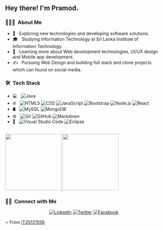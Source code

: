 <h2> Hey there! I'm Pramod.</h2>

<h3> 👨🏻‍💻 &nbsp;About Me </h3>

- 🤔 &nbsp; Exploring new technologies and developing software solutions.
- 🎓 &nbsp; Studying Information Technology at Sri Lanka Institute of Information Technology.
- 🌱 &nbsp; Learning more about Web development technologies, UI/UX design and Mobile app development.
- ✍️ &nbsp; Pursuing Web Design and building full stack and clone projects which can found on social media.

<h3> 🛠 &nbsp;Tech Stack</h3>

- 💻 &nbsp;
  ![Java](https://img.shields.io/badge/-Java-333333?style=flat&logo=Java&logoColor=007396)
- 🌐 &nbsp;
  ![HTML5](https://img.shields.io/badge/-HTML5-333333?style=flat&logo=HTML5)
  ![CSS](https://img.shields.io/badge/-CSS-333333?style=flat&logo=CSS3&logoColor=1572B6)
  ![JavaScript](https://img.shields.io/badge/-JavaScript-333333?style=flat&logo=javascript)
  ![Bootstrap](https://img.shields.io/badge/-Bootstrap-333333?style=flat&logo=bootstrap&logoColor=563D7C)
  ![Node.js](https://img.shields.io/badge/-Node.js-333333?style=flat&logo=node.js)
  ![React](https://img.shields.io/badge/-React-333333?style=flat&logo=react)
- 🛢 &nbsp;
  ![MySQL](https://img.shields.io/badge/-MySQL-333333?style=flat&logo=mysql)
  ![MongoDB](https://img.shields.io/badge/-MongoDB-333333?style=flat&logo=mongodb)
- ⚙️ &nbsp;
  ![Git](https://img.shields.io/badge/-Git-333333?style=flat&logo=git)
  ![GitHub](https://img.shields.io/badge/-GitHub-333333?style=flat&logo=github)
  ![Markdown](https://img.shields.io/badge/-Markdown-333333?style=flat&logo=markdown)
- 🔧 &nbsp;
  ![Visual Studio Code](https://img.shields.io/badge/-Visual%20Studio%20Code-333333?style=flat&logo=visual-studio-code&logoColor=007ACC)
  ![Eclipse](https://img.shields.io/badge/-Eclipse-333333?style=flat&logo=eclipse-ide&logoColor=2C2255)

<br/>

<a href="https://github.com/IT20121556">
  <img height="180em" src="https://github-readme-stats.vercel.app/api?username=IT20121556&theme=buefy&show_icons=true" />
  <img height="180em" src="https://github-readme-stats.vercel.app/api/top-langs/?username=IT20121556&theme=buefy&layout=compact" />
</a>

<br/>

<h3> 🤝🏻 &nbsp;Connect with Me </h3>

<p align="center">
<a href="https://www.linkedin.com/in/pramod-arachchige/"><img alt="LinkedIn" src="https://img.shields.io/badge/LinkedIn-Pramod%20Arachchige-blue?style=flat-square&logo=linkedin"></a>
<a href="https://twitter.com/DGMightyElf"><img alt="Twitter" src="https://img.shields.io/badge/Twitter-Pramod%20Arachchige-blue?style=flat-square&logo=twitter"></a>
<a href="https://www.facebook.com/pramod.arachchige.98"><img alt="Facebook" src="https://img.shields.io/badge/Facebook-Pramod%20Arachchige-blue?style=flat-square&logo=facebook"></a>
</p>

⭐️ From [IT20121556](https://github.com/IT20121556)
